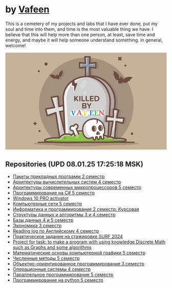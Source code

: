 # by [Vafeen](https://github.com/vafeen)

This is a cemetery of my projects and labs that I have ever done, put my soul and time into them, and time is the most valuable thing we have. I believe that this will help more than one person, at least, save time and energy, and maybe it will help someone understand something. In general, welcome!

![](vafeen.jpg)

## Repositories (UPD 08.01.25 17:25:18 MSK)
- [Пакеты прикладных программ 2 семестр](https://github.com/vafeenLabs/application-software-packages_2-semester)
- [Архитектуры вычислительных систем 4 семестр](https://github.com/vafeenLabs/architecture-of-computing-systems_4-semester)
- [Архитектуры современных микропроцессоров 5 семестр](https://github.com/vafeenLabs/architecture-of-modern-microprocessors_5-semester)
- [Программирование на C# 5 семестр](https://github.com/vafeenLabs/c-sharp_5-semester)
- [Windows 10 PRO activator ](https://github.com/vafeenLabs/cmd-win10-pro-activator)
- [Компьютерные сети 5 семестр](https://github.com/vafeenLabs/computer-networks_5-semester)
- [Информатика и программирование 2 семестр: Курсовая](https://github.com/vafeenLabs/computer-science-and-programming_2-semester)
- [Структуры данных и алгоритмы 3 и 4 семестр](https://github.com/vafeenLabs/data-structures-and-algorithms_3-4-semester)
- [Базы данных 4 и 5 семестр](https://github.com/vafeenLabs/db-5_semester)
- [Экономика 3 семестр](https://github.com/vafeenLabs/economy-presentation_3-semester)
- [Reading log по Английскому 4 семестр](https://github.com/vafeenLabs/english-reading-log)
- [Практическое задание на стажировке SURF 2024](https://github.com/vafeenLabs/internship-2-course-surf)
- [Project for task: to make a program with using knowledge Discrete Math such as Graphs and some algorithms](https://github.com/vafeenLabs/javascript-moscow-travel-guide)
- [Математические основы компьютерной графики 5 семестр](https://github.com/vafeenLabs/mathematical_foundations_of_computer_graphics_5_semester)
- [Численные методы 5 семестр](https://github.com/vafeenLabs/numerical-methods_5-semester)
- [Объектно-ориентированное программирование 3 семестр](https://github.com/vafeenLabs/OOP_3-semester)
- [Операционные системы 4 семестр](https://github.com/vafeenLabs/OS_4-semester)
- [Параллельное программирование 5 семестр](https://github.com/vafeenLabs/parallel-programming_5-semester)
- [Программирование на python 5 семестр](https://github.com/vafeenLabs/python_5-semester)
